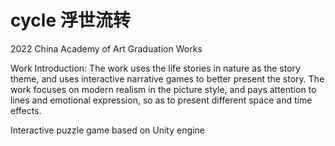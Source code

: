 # cycle 浮世流转
2022 China Academy of Art <Animation and Game School> Graduation Works

Work Introduction: The work uses the life stories in nature as the story theme, and uses interactive narrative games to better present the story. The work focuses on modern realism in the picture style, and pays attention to lines and emotional expression, so as to present different space and time effects.

Interactive puzzle game based on Unity engine
